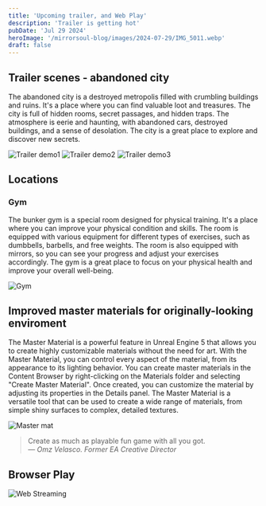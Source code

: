 ```yaml
---
title: 'Upcoming trailer, and Web Play'
description: 'Trailer is getting hot'
pubDate: 'Jul 29 2024'
heroImage: '/mirrorsoul-blog/images/2024-07-29/IMG_5011.webp'
draft: false
---
```


## Trailer scenes - abandoned city

The abandoned city is a destroyed metropolis filled with crumbling buildings and ruins. It's a place where you can find valuable loot and treasures. The city is full of hidden rooms, secret passages, and hidden traps. The atmosphere is eerie and haunting, with abandoned cars, destroyed buildings, and a sense of desolation. The city is a great place to explore and discover new secrets.

![Trailer demo1](/mirrorsoul-blog/images/2024-07-29/IMG_5011.webp)
![Trailer demo2](/mirrorsoul-blog/images/2024-07-29/IMG_5013.webp)
![Trailer demo3](/mirrorsoul-blog/images/2024-07-29/IMG_5005.webp)

## Locations

### Gym

The bunker gym is a special room designed for physical training. It's a place where you can improve your physical condition and skills. The room is equipped with various equipment for different types of exercises, such as dumbbells, barbells, and free weights. The room is also equipped with mirrors, so you can see your progress and adjust your exercises accordingly. The gym is a great place to focus on your physical health and improve your overall well-being.


![Gym](/mirrorsoul-blog/images/2024-07-29/gym_location.png)

## Improved master materials for originally-looking enviroment

<!-- Implementing master material in UE5 -->

The Master Material is a powerful feature in Unreal Engine 5 that allows you to create highly customizable materials without the need for art. With the Master Material, you can control every aspect of the material, from its appearance to its lighting behavior. You can create master materials in the Content Browser by right-clicking on the Materials folder and selecting "Create Master Material". Once created, you can customize the material by adjusting its properties in the Details panel. The Master Material is a versatile tool that can be used to create a wide range of materials, from simple shiny surfaces to complex, detailed textures.

![Master mat](/mirrorsoul-blog/images/2024-07-29/master_materials.png)


> Create as much as playable fun game with all you got.<br>
> — <cite>Omz Velasco. Former EA Creative Director</cite>


## Browser Play

![Web Streaming](/mirrorsoul-blog/images/2024-07-29/browserplay.png)